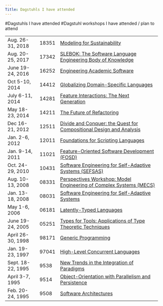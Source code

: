 ```yaml
---
Title: Dagstuhls I have attended
---
```

#Dagstuhls I have attended
#Dagstuhl workshops I have attended / plan to attend


| | | |
|---|---|---|
|Aug. 26-31, 2018|18351|[Modeling for Sustainability](http://www.dagstuhl.de/18351)
|Aug. 20-25, 2017|17342|[SLEBOK: The Software Language Engineering Body of Knowledge](http://www.dagstuhl.de/17342)
|June 19-24, 2016|16252|[Engineering Academic Software](http://www.dagstuhl.de/16252)
|Oct 5-10, 2014|14412|[Globalizing Domain-Specific Languages](http://www.dagstuhl.de/14412)
|July 6-11, 2014|14281|[Feature Interactions: The Next Generation](http://www.dagstuhl.de/14281)
|May 18-23, 2014|14211|[The Future of Refactoring](http://www.dagstuhl.de/14211)
|Dec 16-21, 2012|12511|[Divide and Conquer: the Quest for Compositional Design and Analysis](http://www.dagstuhl.de/12511/)
|Jan. 2-6, 2012|12011|[Foundations for Scripting Languages](http://www.dagstuhl.de/12011/)
|Jan. 9-14, 2011|11021|[Feature-Oriented Software Development (FOSD)](http://www.dagstuhl.de/11021/)
|Oct. 24-29, 2010|10431|[Software Engineering for Self-Adaptive Systems (SEFSAS)](http://www.dagstuhl.de/10431/)
|Aug. 10-13, 2008|08331|[Perspectives Workshop: Model Engineering of Complex Systems (MECS)](http://www.dagstuhl.de/08331/)
|Jan. 13-18, 2008|08031|[Software Engineering for Self-Adaptive Systems](http://www.dagstuhl.de/08031/)
|May 1-6, 2006|06181|[Latently-Typed Languages](http://www.dagstuhl.de/06181/)
|June 19-24, 2005|05251|[Types for Tools: Applications of Type Theoretic Techniques](http://www.dagstuhl.de/05251/)
|April 26-30, 1998|98171|[Generic Programming](http://www.dagstuhl.de/98171/)
|Jan. 19-23, 1997|97041|[High-Level Concurrent Languages](http://www.dagstuhl.de/97041/)
|Sept. 18-22, 1995|9538|[New Trends in the Integration of Paradigms](http://www.dagstuhl.de/9538/)
|April 3-7, 1995|9514|[Object-Orientation with Parallelism and Persistence](http://www.dagstuhl.de/9514/)
|Feb. 20-24, 1995|9508|[Software Architectures](http://www.dagstuhl.de/9508)
